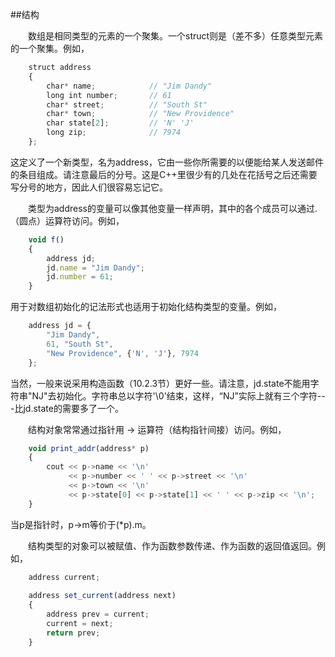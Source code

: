 ##结构

&emsp;&emsp;数组是相同类型的元素的一个聚集。一个struct则是（差不多）任意类型元素的一个聚集。例如，

```javascript
    struct address
    {
        char* name;            // "Jim Dandy"
        long int number;       // 61
        char* street;          // "South St"
        char* town;            // "New Providence"
        char state[2];         // 'N' 'J'
        long zip;              // 7974
    };
```

这定义了一个新类型，名为address，它由一些你所需要的以便能给某人发送邮件的条目组成。请注意最后的分号。这是C++里很少有的几处在花括号之后还需要写分号的地方，因此人们很容易忘记它。

&emsp;&emsp;类型为address的变量可以像其他变量一样声明，其中的各个成员可以通过.（圆点）运算符访问。例如，

```javascript
    void f()
    {
        address jd;
        jd.name = "Jim Dandy";
        jd.number = 61;
    }
```

用于对数组初始化的记法形式也适用于初始化结构类型的变量。例如，

```javascript
    address jd = {
        "Jim Dandy",
        61, "South St",
        "New Providence", {'N', 'J'}, 7974
    };
```

当然，一般来说采用构造函数（10.2.3节）更好一些。请注意，jd.state不能用字符串"NJ"去初始化。字符串总以字符'\0'结束，这样，“NJ”实际上就有三个字符---比jd.state的需要多了一个。

&emsp;&emsp;结构对象常常通过指针用 -> 运算符（结构指针间接）访问。例如，

```javascript
    void print_addr(address* p)
    {
        cout << p->name << '\n'
             << p->number << ' ' << p->street << '\n'
             << p->town << '\n'
             << p->state[0] << p->state[1] << ' ' << p->zip << '\n'; 
    }
```

当p是指针时，p->m等价于(*p).m。

&emsp;&emsp;结构类型的对象可以被赋值、作为函数参数传递、作为函数的返回值返回。例如，

```javascript
    address current;
    
    address set_current(address next)
    {
        address prev = current;
        current = next;
        return prev;
    }
```





